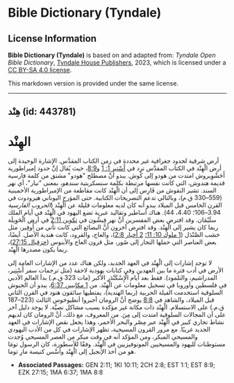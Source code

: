 # Bible Dictionary (Tyndale)

## License Information

**Bible Dictionary (Tyndale)** is based on and adapted from: _Tyndale Open Bible Dictionary_, [Tyndale House Publishers](https://tyndaleopenresources.com/), 2023, which is licensed under a [CC BY-SA 4.0 license](https://creativecommons.org/licenses/by-sa/4.0/legalcode.en).

This markdown version is provided under the same license.



--------------------------------

## هِنْد (id: 443781)

الهِنْد
=======

أرض شرقية لحدود جغرافية غير محددة في زمن الكتاب المقدَّس. الإشارة الوحيدة إلى أرض الْهِنْد في الكتاب المقدَّس ترد في [أَسْتِير 1: 1](https://ref.ly/Esth1:1) و[8:9](https://ref.ly/Esth8:9)، حيث يُقال إنَّ حدود إمبراطورية أَحَشْوِيروش امتدت من هودو إلى كُوش. يبدو أنَّ مصطلح "هودو" مشتق من كلمة فارسية قديمة *هندوش،* التي كانت نفسها مرتبطة بكلمة سنسكريتية *سندهو،* بمعنى "تيار"، أي نهر السند. تشير النقوش من فَارِس إلى أن الْهِنْد كانت مقاطعة من الإمبراطورية الأخمينية (559–330 ق.م)، وبالتالي تدعم التصريحات الكتابية. حتى المؤرخ اليوناني هيرودوت في القرن الخامس قبل الميلاد يبدو أنه كان لديه معلومات قليلة عن الْهِنْد (*الحروب الفارسية* 3\.94–106؛ 4\.40، 44\). هناك أساطير وتقاليد عبرية تضع اليهود في الْهِنْد في أيام الملك سلَيْمَان. وقد افترض بعض المفسرين أنَّ نهر فِيشُون في [تكوين 2:11](https://ref.ly/Gen2:11) في أرض الْحَوِيلَة ربما كان يشير إلى الْهِنْد. وقد افترض آخرون أنَّ البضائع التي كانت تأتي من أُوفِير، مثل خشب الصَّنْدَل ([1 ملوك 10: 11؛](https://ref.ly/1Kgs10:11) [2 أخبار 2:8](https://ref.ly/2Chr2:8))، والعاج، والقرود، كانت هندية الأصل. أيضًا، بعض العناصر التي حملها التجار إلى صُور، مثل قرون العاج والأبنوس ([حزقيال 27:15](https://ref.ly/Ezek27:15))، ربما يكون مصدرها الْهِنْد.

لا توجد إشارات إلى الْهِنْد في العهد الجديد، ولكن هناك عدد من الإشارات العامة إلى الأرض في أدب فترة ما بين العهدين وفي كتابات يهودية لاحقة (مثل ترجمات سفر أَسْتِير، المدراشيم، والتلمود). فقط بعد أيام الْإِسْكَنْدَرِ الأكبر (مات 323 ق.م.) بدأ العالم الأدبي في فلسطين وأوروبا في تسجيل معلومات عن الْهِنْد. من [1 مكابيين 6:37](https://ref.ly/1Macc6:37)، يبدو أن الجيوش السلوقية استخدمت الفيلة الحربية (ربما الهندية)، يمتطيها سائقون هنود في القرن الثاني قبل الميلاد، والشاهد في [8:8](https://ref.ly/1Macc8:8) يوضح أنَّ الرومان أجبروا أنطيوخوس الثالث (223–187 ق.م.) على الاستسلام. الْهِنْد ذات مكانة غير مؤكدة بسبب مشاكل نصيَّة. لا يوجد دليل آخر على أن المجالات السلوقية امتدت إلى مِنَ. من المعروف، مع ذلك، أنَّ الرومان كان لديهم نشاط تجاري كبير في الْهِنْد عبر مِصْر والبحر الأحمر، وهذا يجعل نقص الإشارات في العهد الجديد غريبًا. مع مرور القرون المسيحية، تظهر الإشارات في كل من الأدب اليهودي والمسيحي المبكر، ومن المؤكد أنه في وقت مبكر من العصر المسيحي وُجدت مستوطنات لليهود والمسيحيين المونوفيزيين في الْهِنْد. وفقًا للأسطورة، كان الرسول تومَا هو من أخذ الإنجيل إلى الْهِنْد وأسَّس كنيسة مارِ توما.

* **Associated Passages:** GEN 2:11; 1KI 10:11; 2CH 2:8; EST 1:1; EST 8:9; EZK 27:15; 1MA 6:37; 1MA 8:8

